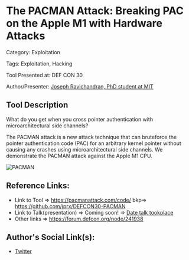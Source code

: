 # The PACMAN Attack: Breaking PAC on the Apple M1 with Hardware Attacks

Category: Exploitation

Tags: Exploitation, Hacking

Tool Presented at: DEF CON 30

Author/Presenter: [Joseph Ravichandran, PhD student at MIT](https://twitter.com/0xjprx/)

## Tool Description

What do you get when you cross pointer authentication with microarchitectural side channels?

The PACMAN attack is a new attack technique that can bruteforce the pointer authentication code (PAC) for an arbitrary kernel pointer without causing any crashes using microarchitectural side channels. We demonstrate the PACMAN attack against the Apple M1 CPU.

![PACMAN](https://pacmanattack.com/assets/hat.dark.png)

## Reference Links:

- Link to Tool => https://pacmanattack.com/code/ bkp=> https://github.com/jprx/DEFCON30-PACMAN
- Link to Talk(presentation) => Coming soon! => [Date talk tookplace](https://infocondb.org/con/def-con/def-con-30/the-pacman-attack-breaking-pac-on-the-apple-m1-with-hardware-attacks)
- Other links => https://forum.defcon.org/node/241938

## Author's Social Link(s):

- [Twitter](https://twitter.com/shipcod3)
